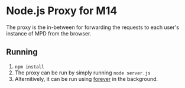 # Node.js Proxy for M14

The proxy is the in-between for forwarding the requests to each user's instance of MPD from the browser.

## Running

1. `npm install`
2. The proxy can be run by simply running `node server.js`
3. Alternitively, it can be run using [forever](https://github.com/foreverjs/forever) in the background.
